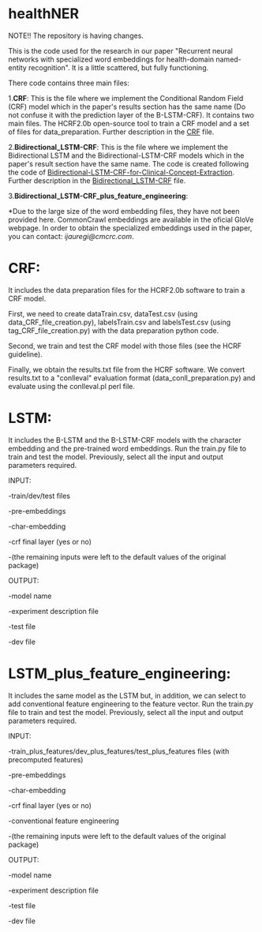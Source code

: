 # healthNER

NOTE!! The repository is having changes.

This is the code used for the research in our paper "Recurrent neural networks with specialized word embeddings for health-domain named-entity recognition".
It is a little scattered, but fully functioning.

There code contains three main files:

1.__CRF__: This is the file where we implement the Conditional Random Field (CRF) model which in the paper's results section has the same name (Do not confuse it with the prediction layer of the B-LSTM-CRF). It contains two main files. The HCRF2.0b open-source tool to train a CRF model and a set of files for data_preparation. Further description in the [CRF] file.

2.__Bidirectional_LSTM-CRF__: This is the file where we implement the Bidirectional LSTM and the Bidirectional-LSTM-CRF models which in the paper's result section have the same name. The code is created following the code of [Bidirectional-LSTM-CRF-for-Clinical-Concept-Extraction]. Further description in the [Bidirectional_LSTM-CRF] file.

3.__Bidirectional_LSTM-CRF_plus_feature_engineering__:

*Due to the large size of the word embedding files, they have not been provided here. CommonCrawl embeddings are available in the oficial GloVe webpage. In order to obtain the specialized embeddings used in the paper, you can contact: _ijauregi@cmcrc.com_.

# CRF:
It includes the data preparation files for the HCRF2.0b software to train a CRF model.

First, we need to create dataTrain.csv, dataTest.csv (using data_CRF_file_creation.py), labelsTrain.csv and 
labelsTest.csv (using tag_CRF_file_creation.py) with the data preparation python code.

Second, we train and test the CRF model with those files (see the HCRF guideline).

Finally, we obtain the results.txt file from the HCRF software. We convert results.txt to a "conlleval" evaluation format 
(data_conll_preparation.py) and evaluate using the conlleval.pl perl file.

# LSTM:
It includes the B-LSTM and the B-LSTM-CRF models with the character embedding and the pre-trained word embeddings.
Run the train.py file to train and test the model. Previously, select all the input and output parameters required.

INPUT:

-train/dev/test files

-pre-embeddings

-char-embedding

-crf final layer (yes or no)

-(the remaining inputs were left to the default values of the original package)

OUTPUT:

-model name

-experiment description file

-test file

-dev file

# LSTM_plus_feature_engineering:
It includes the same model as the LSTM but, in addition, we can select to add conventional feature engineering to the feature vector.
Run the train.py file to train and test the model. Previously, select all the input and output parameters required.

INPUT:

-train_plus_features/dev_plus_features/test_plus_features files (with precomputed features)

-pre-embeddings

-char-embedding

-crf final layer (yes or no)

-conventional feature engineering

-(the remaining inputs were left to the default values of the original package)

OUTPUT:

-model name

-experiment description file

-test file

-dev file



[CRF]: https://github.com/ijauregiCMCRC/healthNER/tree/master/CRF
[Bidirectional-LSTM-CRF-for-Clinical-Concept-Extraction]: https://github.com/raghavchalapathy/Bidirectional-LSTM-CRF-for-Clinical-Concept-Extraction
[Bidirectional_LSTM-CRF]: https://github.com/ijauregiCMCRC/healthNER/tree/master/Bidirectional_LSTM-CRF
